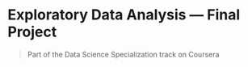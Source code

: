 # Exploratory Data Analysis — Final Project

> Part of the Data Science Specialization track on Coursera

